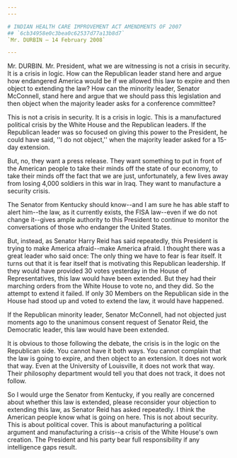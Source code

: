```yaml
---
---

# INDIAN HEALTH CARE IMPROVEMENT ACT AMENDMENTS OF 2007
## `6cb34958e0c3bea0c62537d77a13b8d7`
`Mr. DURBIN — 14 February 2008`

---
```



Mr. DURBIN. Mr. President, what we are witnessing is not a crisis in 
security. It is a crisis in logic. How can the Republican leader stand 
here and argue how endangered America would be if we allowed this law 
to expire and then object to extending the law? How can the minority 
leader, Senator McConnell, stand here and argue that we should pass 
this legislation and then object when the majority leader asks for a 
conference committee?

This is not a crisis in security. It is a crisis in logic. This is a 
manufactured political crisis by the White House and the Republican 
leaders. If the Republican leader was so focused on giving this power 
to the President, he could have said, ''I do not object,'' when the 
majority leader asked for a 15-day extension.

But, no, they want a press release. They want something to put in 
front of the American people to take their minds off the state of our 
economy, to take their minds off the fact that we are just, 
unfortunately, a few lives away from losing 4,000 soldiers in this war 
in Iraq. They want to manufacture a security crisis.

The Senator from Kentucky should know--and I am sure he has able 
staff to alert him--the law, as it currently exists, the FISA law--even 
if we do not change it--gives ample authority to this President to 
continue to monitor the conversations of those who endanger the United 
States.

But, instead, as Senator Harry Reid has said repeatedly, this 
President is trying to make America afraid--make America afraid. I 
thought there was a great leader who said once: The only thing we have 
to fear is fear itself. It turns out that it is fear itself that is 
motivating this Republican leadership. If they would have provided 30 
votes yesterday in the House of Representatives, this law would have 
been extended. But they had their marching orders from the White House 
to vote no, and they did. So the attempt to extend it failed. If only 
30 Members on the Republican side in the House had stood up and voted 
to extend the law, it would have happened.

If the Republican minority leader, Senator McConnell, had not 
objected just moments ago to the unanimous consent request of Senator 
Reid, the Democratic leader, this law would have been extended.

It is obvious to those following the debate, the crisis is in the 
logic on the Republican side. You cannot have it both ways. You cannot 
complain that the law is going to expire, and then object to an 
extension. It does not work that way. Even at the University of 
Louisville, it does not work that way. Their philosophy department 
would tell you that does not track, it does not follow.

So I would urge the Senator from Kentucky, if you really are 
concerned about whether this law is extended, please reconsider your 
objection to extending this law, as Senator Reid has asked repeatedly. 
I think the American people know what is going on here. This is not 
about security. This is about political cover. This is about 
manufacturing a political argument and manufacturing a crisis--a crisis 
of the White House's own creation. The President and his party bear 
full responsibility if any intelligence gaps result.